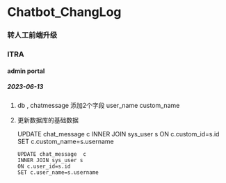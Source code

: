 # Chatbot_ChangLog




###  转人工前端升级

### ITRA







####  admin portal
#####  2023-06-13
1.  db , chatmessage 添加2个字段 user_name  custom_name

2.  更新数据库的基础数据

   	UPDATE chat_message  c
		INNER JOIN sys_user s
		ON c.custom_id=s.id
		SET c.custom_name=s.username
		
		UPDATE chat_message  c
		INNER JOIN sys_user s
		ON c.user_id=s.id
		SET c.user_name=s.username
